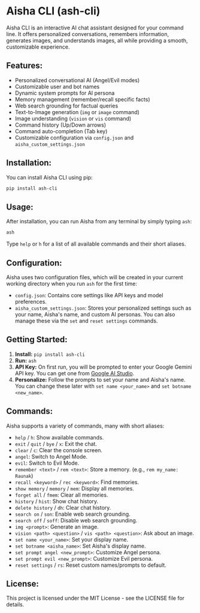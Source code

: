 # Aisha CLI (ash-cli)

Aisha CLI is an interactive AI chat assistant designed for your command line.
It offers personalized conversations, remembers information, generates images,
and understands images, all while providing a smooth, customizable experience.

## Features:
- Personalized conversational AI (Angel/Evil modes)
- Customizable user and bot names
- Dynamic system prompts for AI persona
- Memory management (remember/recall specific facts)
- Web search grounding for factual queries
- Text-to-Image generation (`img` or `image` command)
- Image understanding (`vision` or `vis` command)
- Command history (Up/Down arrows)
- Command auto-completion (Tab key)
- Customizable configuration via `config.json` and `aisha_custom_settings.json`

## Installation:

You can install Aisha CLI using pip:

```bash
pip install ash-cli
```

## Usage:

After installation, you can run Aisha from any terminal by simply typing `ash`:

```bash
ash
```

Type `help` or `h` for a list of all available commands and their short aliases.

## Configuration:

Aisha uses two configuration files, which will be created in your current working directory when you run `ash` for the first time:

- `config.json`: Contains core settings like API keys and model preferences.
- `aisha_custom_settings.json`: Stores your personalized settings such as your name, Aisha's name, and custom AI personas. You can also manage these via the `set` and `reset settings` commands.

## Getting Started:

1. **Install:** `pip install ash-cli`
2. **Run:** `ash`
3. **API Key:** On first run, you will be prompted to enter your Google Gemini API key. You can get one from [Google AI Studio](https://makersuite.google.com/app/apikey).
4. **Personalize:** Follow the prompts to set your name and Aisha's name. You can change these later with `set name <your_name>` and `set botname <new_name>`.

## Commands:

Aisha supports a variety of commands, many with short aliases:

- `help` / `h`: Show available commands.
- `exit` / `quit` / `bye` / `x`: Exit the chat.
- `clear` / `c`: Clear the console screen.
- `angel`: Switch to Angel Mode.
- `evil`: Switch to Evil Mode.
- `remember <text>` / `rem <text>`: Store a memory. (e.g., `rem my_name: Raunak`)
- `recall <keyword>` / `rec <keyword>`: Find memories.
- `show memory` / `memory` / `mem`: Display all memories.
- `forget all` / `fmem`: Clear all memories.
- `history` / `hist`: Show chat history.
- `delete history` / `dh`: Clear chat history.
- `search on` / `son`: Enable web search grounding.
- `search off` / `soff`: Disable web search grounding.
- `img <prompt>`: Generate an image.
- `vision <path> <question>` / `vis <path> <question>`: Ask about an image.
- `set name <your_name>`: Set your display name.
- `set botname <aisha_name>`: Set Aisha's display name.
- `set prompt angel <new_prompt>`: Customize Angel persona.
- `set prompt evil <new_prompt>`: Customize Evil persona.
- `reset settings` / `rs`: Reset custom names/prompts to default.

## License:

This project is licensed under the MIT License - see the LICENSE file for details. 


